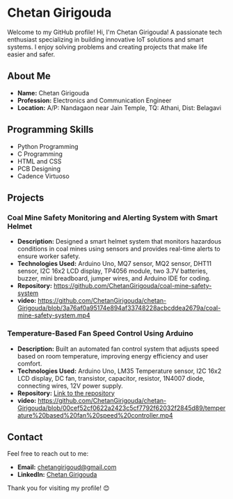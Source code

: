 # Chetan Girigouda

Welcome to my GitHub profile! Hi, I'm Chetan Girigouda! A passionate tech enthusiast specializing in building innovative IoT solutions and smart systems. I enjoy solving problems and creating projects that make life easier and safer.

## About Me

- **Name:** Chetan Girigouda
- **Profession:** Electronics and Communication Engineer
- **Location:** A/P: Nandagaon near Jain Temple, TQ: Athani, Dist: Belagavi

## Programming Skills

- Python Programming
- C Programming
- HTML and CSS
- PCB Designing
- Cadence Virtuoso

## Projects

### Coal Mine Safety Monitoring and Alerting System with Smart Helmet

- **Description:** Designed a smart helmet system that monitors hazardous conditions in coal mines using sensors and provides real-time alerts to ensure worker safety.
- **Technologies Used:** Arduino Uno, MQ7 sensor, MQ2 sensor, DHT11 sensor, I2C 16x2 LCD display, TP4056 module, two 3.7V batteries, buzzer, mini breadboard, jumper wires, and Arduino IDE for coding.
- **Repository:** https://github.com/ChetanGirigouda/coal-mine-safety-system
- **video:** https://github.com/ChetanGirigouda/chetan-Girigouda/blob/3a76af0a95174e894af33748228acbcddea2679a/coal-mine-safety-system.mp4

### Temperature-Based Fan Speed Control Using Arduino

- **Description:** Built an automated fan control system that adjusts speed based on room temperature, improving energy efficiency and user comfort.
- **Technologies Used:** Arduino Uno, LM35 Temperature sensor, I2C 16x2 LCD display, DC fan, transistor, capacitor, resistor, 1N4007 diode, connecting wires, 12V power supply.
- **Repository:** [Link to the repository](#)
- **video:** https://github.com/ChetanGirigouda/chetan-Girigouda/blob/00cef52cf0622a2423c5cf7792f62032f2845d89/temperature%20based%20fan%20speed%20controller.mp4

## Contact

Feel free to reach out to me:

- **Email:** [chetangirigoud@gmail.com](mailto:chetangirigoud@gmail.com)
- **LinkedIn:** [Chetan Girigouda](https://www.linkedin.com/in/chetan-girigouda)

Thank you for visiting my profile! 😊
